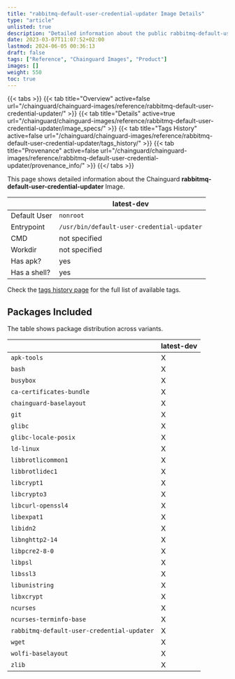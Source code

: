 ```yaml
---
title: "rabbitmq-default-user-credential-updater Image Details"
type: "article"
unlisted: true
description: "Detailed information about the public rabbitmq-default-user-credential-updater Chainguard Image."
date: 2023-03-07T11:07:52+02:00
lastmod: 2024-06-05 00:36:13
draft: false
tags: ["Reference", "Chainguard Images", "Product"]
images: []
weight: 550
toc: true
---
```


{{< tabs >}}
{{< tab title="Overview" active=false url="/chainguard/chainguard-images/reference/rabbitmq-default-user-credential-updater/" >}}
{{< tab title="Details" active=true url="/chainguard/chainguard-images/reference/rabbitmq-default-user-credential-updater/image_specs/" >}}
{{< tab title="Tags History" active=false url="/chainguard/chainguard-images/reference/rabbitmq-default-user-credential-updater/tags_history/" >}}
{{< tab title="Provenance" active=false url="/chainguard/chainguard-images/reference/rabbitmq-default-user-credential-updater/provenance_info/" >}}
{{</ tabs >}}

This page shows detailed information about the Chainguard **rabbitmq-default-user-credential-updater** Image.

|              | latest-dev                                 |
|--------------|--------------------------------------------|
| Default User | `nonroot`                                  |
| Entrypoint   | `/usr/bin/default-user-credential-updater` |
| CMD          | not specified                              |
| Workdir      | not specified                              |
| Has apk?     | yes                                        |
| Has a shell? | yes                                        |

Check the [tags history page](/chainguard/chainguard-images/reference/rabbitmq-default-user-credential-updater/tags_history/) for the full list of available tags.

## Packages Included
The table shows package distribution across variants.

|                                            | latest-dev |
|--------------------------------------------|------------|
| `apk-tools`                                | X          |
| `bash`                                     | X          |
| `busybox`                                  | X          |
| `ca-certificates-bundle`                   | X          |
| `chainguard-baselayout`                    | X          |
| `git`                                      | X          |
| `glibc`                                    | X          |
| `glibc-locale-posix`                       | X          |
| `ld-linux`                                 | X          |
| `libbrotlicommon1`                         | X          |
| `libbrotlidec1`                            | X          |
| `libcrypt1`                                | X          |
| `libcrypto3`                               | X          |
| `libcurl-openssl4`                         | X          |
| `libexpat1`                                | X          |
| `libidn2`                                  | X          |
| `libnghttp2-14`                            | X          |
| `libpcre2-8-0`                             | X          |
| `libpsl`                                   | X          |
| `libssl3`                                  | X          |
| `libunistring`                             | X          |
| `libxcrypt`                                | X          |
| `ncurses`                                  | X          |
| `ncurses-terminfo-base`                    | X          |
| `rabbitmq-default-user-credential-updater` | X          |
| `wget`                                     | X          |
| `wolfi-baselayout`                         | X          |
| `zlib`                                     | X          |

